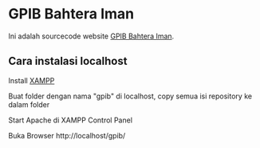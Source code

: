 
# GPIB Bahtera Iman

Ini adalah sourcecode website [GPIB Bahtera Iman](http://gpibbahteraiman.com).


## Cara instalasi localhost

Install [XAMPP](https://www.apachefriends.org/download.html)

Buat folder dengan nama "gpib" di localhost, copy semua isi repository ke dalam folder

Start Apache di XAMPP Control Panel

Buka Browser http://localhost/gpib/